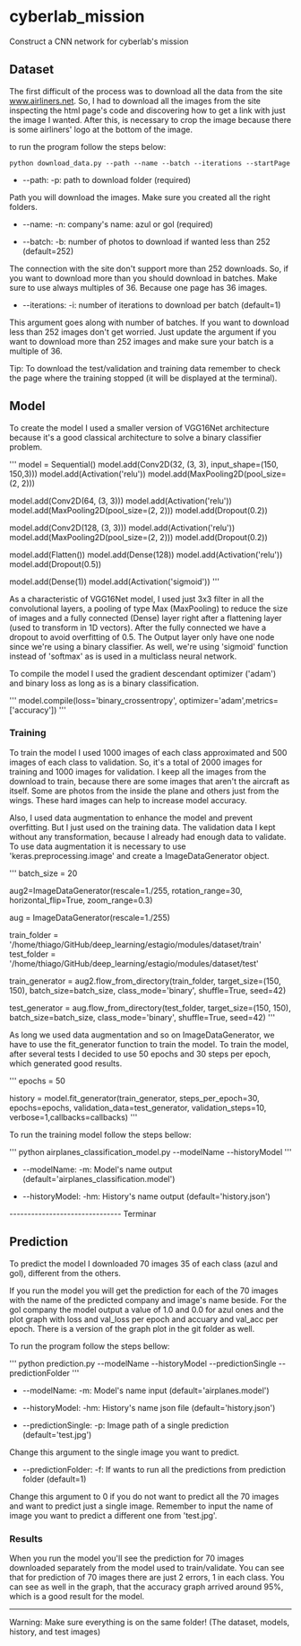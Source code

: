# cyberlab_mission
Construct a CNN network for cyberlab's mission

## Dataset

The first difficult of the process was to download all the data from the site www.airliners.net. So, I had to download all the images from the site inspecting the html page's code and discovering how to get a link with just the image I wanted. After this, is necessary to crop the image because there is some airliners' logo at the bottom of the image.

to run the program follow the steps below:

```
python download_data.py --path --name --batch --iterations --startPage
```

* --path: -p: path to download folder (required)

Path you will download the images. Make sure you created all the right folders.

* --name: -n: company's name: azul or gol (required)

* --batch: -b: number of photos to download if wanted less than 252 (default=252)

The connection with the site don't support more than 252 downloads. So, if you want to download more than you should download in batches. Make sure to use always multiples of 36. Because one page has 36 images.

* --iterations: -i: number of iterations to download per batch (default=1)

This argument goes along with number of batches. If you want to download less than 252 images don't get worried. Just update the argument if you want to download more than 252 images and make sure your batch is a multiple of 36.

Tip: To download the test/validation and training data remember to check the page where the training stopped (it will be displayed at the terminal).

## Model

To create the model I used a smaller version of VGG16Net architecture because it's a good classical architecture to solve a binary classifier problem.

'''
model = Sequential()
model.add(Conv2D(32, (3, 3), input_shape=(150, 150,3)))
model.add(Activation('relu'))
model.add(MaxPooling2D(pool_size=(2, 2)))

model.add(Conv2D(64, (3, 3)))
model.add(Activation('relu'))
model.add(MaxPooling2D(pool_size=(2, 2)))
model.add(Dropout(0.2))

model.add(Conv2D(128, (3, 3)))
model.add(Activation('relu'))
model.add(MaxPooling2D(pool_size=(2, 2)))
model.add(Dropout(0.2))

model.add(Flatten())
model.add(Dense(128))
model.add(Activation('relu'))
model.add(Dropout(0.5))

model.add(Dense(1))
model.add(Activation('sigmoid'))
'''

As a characteristic of VGG16Net model, I used just 3x3 filter in all the convolutional layers, a pooling of type Max (MaxPooling) to reduce the size of images and a fully connected (Dense) layer right after a flattening layer (used to transform in 1D vectors). After the fully connected we have a dropout to avoid overfitting of 0.5. The Output layer only have one node since we're using a binary classifier. As well, we're using 'sigmoid' function instead of 'softmax' as is used in a multiclass neural network.

To compile the model I used the gradient descendant optimizer ('adam') and binary loss as long as is a binary classification.

'''
model.compile(loss='binary_crossentropy', optimizer='adam',metrics=['accuracy'])
'''

### Training

To train the model I used 1000 images of each class approximated and 500 images of each class to validation. So, it's a total of 2000 images for training and 1000 images for validation. I keep all the images from the download to train, because there are some images that aren't the aircraft as itself. Some are photos from the inside the plane and others just from the wings. These hard images can help to increase model accuracy.

Also, I used data augmentation to enhance the model and prevent overfitting. But I just used on the training data. The validation data I kept without any transformation, because I already had enough data to validate. To use data augmentation it is necessary to use 'keras.preprocessing.image' and create a ImageDataGenerator object.

'''
batch_size = 20

aug2=ImageDataGenerator(rescale=1./255, rotation_range=30, 
                    horizontal_flip=True, 
                    zoom_range=0.3)
                    
aug = ImageDataGenerator(rescale=1./255)

train_folder = '/home/thiago/GitHub/deep_learning/estagio/modules/dataset/train'
test_folder = '/home/thiago/GitHub/deep_learning/estagio/modules/dataset/test'

train_generator = aug2.flow_from_directory(train_folder,                                                    target_size=(150, 150),                                                    batch_size=batch_size,                                                    class_mode='binary', shuffle=True, seed=42)

test_generator = aug.flow_from_directory(test_folder,                                                  target_size=(150, 150),                                                  batch_size=batch_size,                                                  class_mode='binary', shuffle=True, seed=42)
'''

As long we used data augmentation and so on ImageDataGenerator, we have to use the fit_generator function to train the model. To train the model, after several tests I decided to use 50 epochs and 30 steps per epoch, which generated good results.

'''
epochs     = 50

history = model.fit_generator(train_generator,                    steps_per_epoch=30,                    epochs=epochs,                    validation_data=test_generator,                    validation_steps=10,                    verbose=1,callbacks=callbacks)
'''

To run the training model follow the steps bellow:

'''
python airplanes_classification_model.py --modelName --historyModel
'''

* --modelName: -m: Model's name output (default='airplanes_classification.model')

* --historyModel: -hm: History's name output (default='history.json')

------------------------------- Terminar

## Prediction

To predict the model I downloaded 70 images 35 of each class (azul and gol), different from the others.

If you run the model you will get the prediction for each of the 70 images with the name of the predicted company and image's name beside. For the gol company the model output a value of 1.0 and 0.0 for azul ones and the plot graph with loss and val_loss per epoch and accuary and val_acc per epoch. There is a version of the graph plot in the git folder as well.

To run the program follow the steps bellow:

'''
python prediction.py --modelName --historyModel --predictionSingle --predictionFolder
'''

* --modelName: -m: Model's name input (default='airplanes.model')

* --historyModel: -hm: History's name json file (default='history.json')

* --predictionSingle: -p: Image path of a single prediction (default='test.jpg')

Change this argument to the single image you want to predict.

* --predictionFolder: -f: If wants to run all the predictions from prediction folder (default=1)

Change this argument to 0 if you do not want to predict all the 70 images and want to predict just a single image. Remember to input the name of image you want to predict a different one from 'test.jpg'.

### Results

When you run the model you'll see the prediction for 70 images downloaded separately from the model used to train/validate. You can see that for prediction of 70 images there are just 2 errors, 1 in each class. You can see as well in the graph, that the accuracy graph arrived around 95%, which is a good result for the model.

--------------------------------------------------------------------------------------

Warning: Make sure everything is on the same folder! (The dataset, models, history, and test images)






